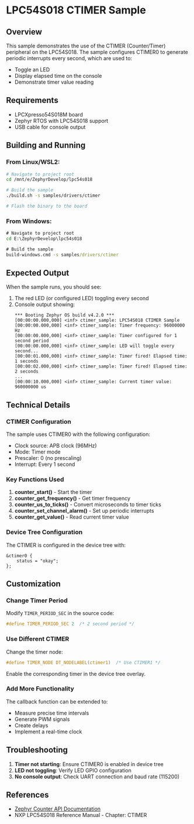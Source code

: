 # LPC54S018 CTIMER Sample

## Overview

This sample demonstrates the use of the CTIMER (Counter/Timer) peripheral on the LPC54S018.
The sample configures CTIMER0 to generate periodic interrupts every second, which are used to:

- Toggle an LED
- Display elapsed time on the console
- Demonstrate timer value reading

## Requirements

- LPCXpresso54S018M board
- Zephyr RTOS with LPC54S018 support
- USB cable for console output

## Building and Running

### From Linux/WSL2:
```bash
# Navigate to project root
cd /mnt/e/ZephyrDevelop/lpc54s018

# Build the sample
./build.sh -s samples/drivers/ctimer

# Flash the binary to the board
```

### From Windows:
```cmd
# Navigate to project root
cd E:\ZephyrDevelop\lpc54s018

# Build the sample
build-windows.cmd -s samples/drivers/ctimer
```

## Expected Output

When the sample runs, you should see:

1. The red LED (or configured LED) toggling every second
2. Console output showing:
   ```
   *** Booting Zephyr OS build v4.2.0 ***
   [00:00:00.000,000] <inf> ctimer_sample: LPC54S018 CTIMER Sample
   [00:00:00.000,000] <inf> ctimer_sample: Timer frequency: 96000000 Hz
   [00:00:00.000,000] <inf> ctimer_sample: Timer configured for 1 second period
   [00:00:00.000,000] <inf> ctimer_sample: LED will toggle every second...
   [00:00:01.000,000] <inf> ctimer_sample: Timer fired! Elapsed time: 1 seconds
   [00:00:02.000,000] <inf> ctimer_sample: Timer fired! Elapsed time: 2 seconds
   ...
   [00:00:10.000,000] <inf> ctimer_sample: Current timer value: 960000000 us
   ```

## Technical Details

### CTIMER Configuration

The sample uses CTIMER0 with the following configuration:
- Clock source: APB clock (96MHz)
- Mode: Timer mode
- Prescaler: 0 (no prescaling)
- Interrupt: Every 1 second

### Key Functions Used

1. **counter_start()** - Start the timer
2. **counter_get_frequency()** - Get timer frequency
3. **counter_us_to_ticks()** - Convert microseconds to timer ticks
4. **counter_set_channel_alarm()** - Set up periodic interrupts
5. **counter_get_value()** - Read current timer value

### Device Tree Configuration

The CTIMER is configured in the device tree with:
```dts
&ctimer0 {
    status = "okay";
};
```

## Customization

### Change Timer Period

Modify `TIMER_PERIOD_SEC` in the source code:
```c
#define TIMER_PERIOD_SEC 2  /* 2 second period */
```

### Use Different CTIMER

Change the timer node:
```c
#define TIMER_NODE DT_NODELABEL(ctimer1)  /* Use CTIMER1 */
```

Enable the corresponding timer in the device tree overlay.

### Add More Functionality

The callback function can be extended to:
- Measure precise time intervals
- Generate PWM signals
- Create delays
- Implement a real-time clock

## Troubleshooting

1. **Timer not starting**: Ensure CTIMER0 is enabled in device tree
2. **LED not toggling**: Verify LED GPIO configuration
3. **No console output**: Check UART connection and baud rate (115200)

## References

- [Zephyr Counter API Documentation](https://docs.zephyrproject.org/latest/reference/drivers/counter.html)
- NXP LPC54S018 Reference Manual - Chapter: CTIMER